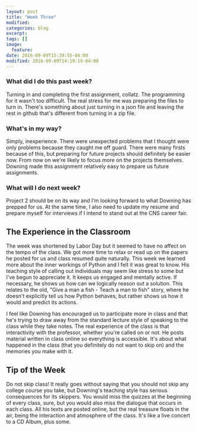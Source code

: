 ```yaml
---
layout: post
title: "Week Three"
modified:
categories: blog
excerpt:
tags: []
image:
  feature:
date: 2016-09-09T15:39:55-04:00
modified: 2016-09-09T14:19:19-04:00
---
```

### What did I do this past week?
Turning in and completing the first assignment, collatz. The programming for it wasn't too difficult. The real stress for me was preparing the files to turn in. There's something about just turning in a json file and leaving the rest in github that's different from turning in a zip file. 

### What's in my way?
Simply, inexperience. There were unexpected problems that I thought were only problems because they caught me off guard. There were many firsts because of this, but preparing for future projects should definitely be easier now. From now on we're likely to focus more on the projects themselves. Downing made this assignment relatively easy to prepare us future assignments.

### What will I do next week?
Project 2 should be on its way and I'm looking forward to what Downing has prepped for us. At the same time, I also need to update my resume and prepare myself for interviews if I intend to stand out at the CNS career fair.

## The Experience in the Classroom
The week was shortened by Labor Day but it seemed to have no affect on the tempo of the class. We got more time to relax or read up on the papers he posted for us and class resumed quite naturally. This week we learned more about the inner workings of Python and I felt it was great to know. His teaching style of calling out individuals may seem like stress to some but I've begun to appreciate it. It keeps us engaged and mentally active. If necessary, he shows us how can we logically reason out a solution. This relates to the old, "Give a man a fish - Teach a man to fish" story, where he doesn't explicitly tell us how Python behaves, but rather shows us how it would and predict its actions.

I feel like Downing has encouraged us to participate more in class and that he's trying to draw away from the standard lecture style of speaking to the class while they take notes. The real experience of the class is that interactivity with the professor, whether you're called on or not. He posts material written in class online so everything is accessible. It's about what happened in the class (that you definitely do not want to skip on) and the memories you make with it.

## Tip of the Week
Do not skip class! It really goes without saying that you should not skip any college course you take, but Downing's teaching style has serious consequences for its skippers. You would miss the quizzes at the beginning of every class, sure, but you would also miss the dialogue that occurs in each class. All his texts are posted online, but the real treasure floats in the air, being the interaction and atmosphere of the class. It's like a live concert to a CD Album, plus some.
